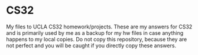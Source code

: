 # CS32
My files to UCLA CS32 homework/projects.
These are my answers for CS32 and is primarily used by me as a backup for my hw files in case anything happens to my local copies.  Do not copy this repository, because they are not perfect and you will be caught if you directly copy these answers.
